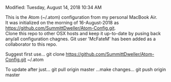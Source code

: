Modified: Tuesday, August 14, 2018 10:34 AM

This is the Atom (~/.atom) configuration from my personal MacBook Air.  
It was initialized on the morning of 16-August-2018 as https://github.com/SummittDweller/Atom-Config.git.  
Clone this repo to other OSX hosts and keep it up-to-date by pusing back any/all configuration chagnes.
Git user 'McFateM' has been added as a collaborator to this repo.

Suggest first use...
  git clone https://github.com/SummittDweller/Atom-Config.git ~/.atom

To update after just...
  git pull origin master
  ...make changes...
  git push origin master


